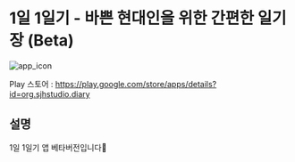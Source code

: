 # 1일 1일기 - 바쁜 현대인을 위한 간편한 일기장 (Beta)
![app_icon](https://user-images.githubusercontent.com/79048895/159389254-d84a5c96-8edc-4aec-bc12-53d5e0dba38b.png)

Play 스토어 : https://play.google.com/store/apps/details?id=org.sjhstudio.diary  

## 설명
1일 1일기 앱 베타버전입니다🙂
